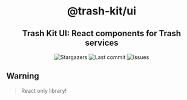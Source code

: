 <div align="center">
    <h1>@trash-kit/ui</h1>
    <h2>Trash Kit UI: React components for Trash services</h2>
</div>

<div align="center">
  <img alt="Stargazers" src="https://img.shields.io/github/stars/budchirp/trash-kit?style=for-the-badge&colorA=0b1221&colorB=ff8e8e" />
  <img alt="Last commit" src="https://img.shields.io/github/last-commit/budchirp/trash-kit?style=for-the-badge&colorA=0b1221&colorB=BDB0E4" />
  <img alt="Issues" src="https://img.shields.io/github/issues/budchirp/trash-kit?style=for-the-badge&colorA=0b1221&colorB=FBC19D" />
</div>

## Warning

> React only library!